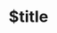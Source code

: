 ---
title: $title
second_title: Aspose.OCR for .NET API Reference
description: $description
type: docs
weight: $weight
url: /cs/net/$ref/
---